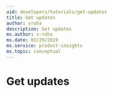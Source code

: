 ```yaml
---
uid: developers/tutorials/get-updates
title: Get updates
author: vroha
description: Get updates
ms.author: v-roha
ms.date: 03/29/2019
ms.service: product-insights
ms.topic: conceptual
---
```


# Get updates
